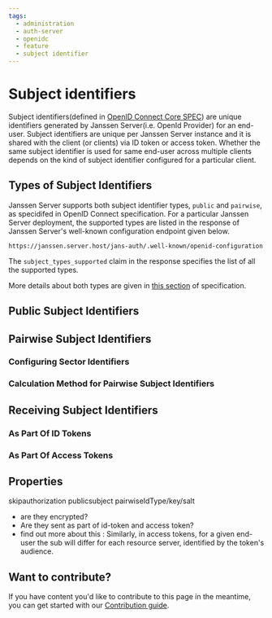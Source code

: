 ```yaml
---
tags:
  - administration
  - auth-server
  - openidc
  - feature
  - subject identifier
---
```


# Subject identifiers

Subject identifiers(defined in 
[OpenID Connect Core SPEC](https://openid.net/specs/openid-connect-core-1_0.html#Terminology)) are unique identifiers 
generated by Janssen Server(i.e. OpenId Provider) for an end-user. Subject identifiers are unique per Janssen Server 
instance and it is shared with the client (or clients) via ID token or access token. Whether the same subject identifier
is used for same end-user across multiple clients depends on the kind of subject identifier configured for a particular
client.

## Types of Subject Identifiers

Janssen Server supports both subject identifier types, `public` and `pairwise`, as specidifed in OpenID Connect 
specification. For a particular Janssen Server deployment, the supported types are listed in the response of Janssen 
Server's well-known configuration endpoint given below.

```
https://janssen.server.host/jans-auth/.well-known/openid-configuration
```

The `subject_types_supported` claim in the response specifies the list of all the supported types. 

More details about both types are given in 
[this section](https://openid.net/specs/openid-connect-core-1_0.html#SubjectIDTypes) of specification.

## Public Subject Identifiers



## Pairwise Subject Identifiers

### Configuring Sector Identifiers

### Calculation Method for Pairwise Subject Identifiers

## Receiving Subject Identifiers

### As Part Of ID Tokens

### As Part Of Access Tokens

## Properties

skipauthorization
publicsubject
pairwiseIdType/key/salt

- are they encrypted?
- Are they sent as part of id-token and access token?
- find out more about this : Similarly, in access tokens, for a given end-user the sub will differ for each resource server, identified by the token's audience.

## Want to contribute?

If you have content you'd like to contribute to this page in the meantime, you can get started with our [Contribution guide](https://docs.jans.io/head/CONTRIBUTING/).
